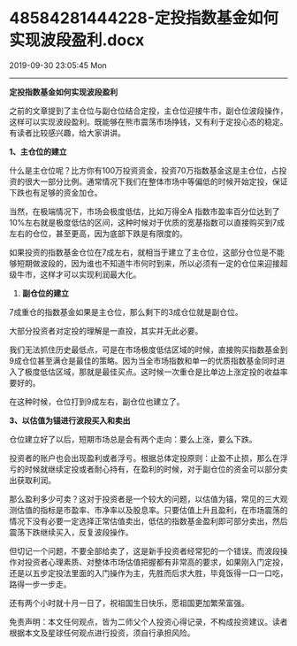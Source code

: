 # 48584281444228-定投指数基金如何实现波段盈利.docx

2019-09-30 23:05:45 Mon

----

__定投指数基金如何实现波段盈利__

之前的文章提到了主仓位与副仓位结合定投，主仓位迎接牛市，副仓位波段操作，这样可以实现波段盈利。既能够在熊市震荡市场挣钱，又有利于定投心态的稳定。有读者比较感兴趣，给大家讲讲。

__1、主仓位的建立__

什么是主仓位呢？比方你有100万投资资金，投资70万指数基金这是主仓位，占投资的很大一部分比例。通常情况下我们在整体市场中等偏低的时候开始定投，保证下跌也有足够的资金加仓。

当然，在极端情况下，市场会极度低估，比如万得全A 指数市盈率百分位达到了10%左右就是极度低估的区间，这种时候对于优质的宽基指数可以直接购买到7成左右的仓位，甚至更高，因为底部下跌是有限度的。

如果投资的指数基金仓位在7成左右，就相当于建立了主仓位，这部分仓位是不能够短期做波段的，因为谁也不知道牛市何时到来，所以必须有一定的仓位来迎接超级牛市，这样才可以实现利润最大化。

1. __副仓位的建立__

7成重仓的指数基金如果是主仓位，那么剩下的3成仓位就是副仓位。

大部分投资者对定投的理解是一直投，其实并无此必要。

我们无法抓住历史最低点，可是在市场极度低估区域的时候，直接购买指数基金到9成仓位甚至满仓是最佳的策略。因为当全市场指数和单一的优质指数基金同时进入了极度低估区域，那就是最佳买点。这时候一次重仓是比单边上涨定投的收益率要好的。

在这种时候，仓位打到9成左右，副仓位也建立了。

__3、以估值为锚进行波段买入和卖出__

仓位建立好了以后，短期市场总是会有两个走向：要么上涨，要么下跌。

投资者的账户也会出现盈利或者浮亏。根据总体定投原则：止盈不止损，那么在浮亏的时候就继续定投或者耐心持有，在盈利的时候，对于副仓位的资金可以部分卖出获取利润。

那么盈利多少可卖？这对于投资者是一个较大的问题，以估值为锚，常见的三大观测估值的指标是市盈率、市净率以及股息率。只要估值上升且盈利，在市场震荡的情况下没有必要一定选择正常估值卖出，低估的指数基金盈利即可部分卖出，然后震荡下跌继续买入，反复波段操作。

但切记一个问题，不要全部给卖了，这是新手投资者经常犯的一个错误。而波段操作对投资者心理素质、对整体市场估值把握都有非常高的要求，如果刚入门定投，还是以五步定投法里面的入门操作为主，先胜而后求大胜，毕竟饭得一口一口吃，路得一步一步走。

还有两个小时就十月一日了，祝祖国生日快乐，愿祖国更加繁荣富强。

免责声明：本文任何观点，皆为二师父个人投资心得记录，不构成投资建议。读者根据本文及星球任何观点进行投资，须自行承担风险。

